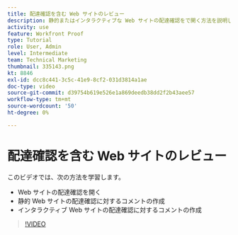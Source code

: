 ```yaml
---
title: 配達確認を含む Web サイトのレビュー
description: 静的またはインタラクティブな Web サイトの配達確認をで開く方法を説明します。 [!DNL  Workfront] コメントを入力します。
activity: use
feature: Workfront Proof
type: Tutorial
role: User, Admin
level: Intermediate
team: Technical Marketing
thumbnail: 335143.png
kt: 8846
exl-id: dcc8c441-3c5c-41e9-8cf2-031d3814a1ae
doc-type: video
source-git-commit: d39754b619e526e1a869deedb38dd2f2b43aee57
workflow-type: tm+mt
source-wordcount: '50'
ht-degree: 0%

---
```


# 配達確認を含む Web サイトのレビュー

このビデオでは、次の方法を学習します。

* Web サイトの配達確認を開く
* 静的 Web サイトの配達確認に対するコメントの作成
* インタラクティブ Web サイトの配達確認に対するコメントの作成

>[!VIDEO](https://video.tv.adobe.com/v/335143/?quality=12)

<!--
## Learn more
* Review an interactive proof
* Review a static proof
-->
